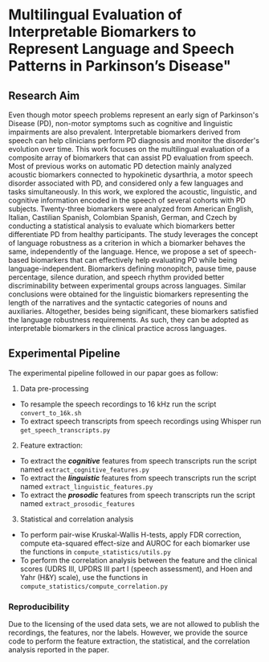 # Multilingual Evaluation of Interpretable Biomarkers to Represent Language and Speech Patterns in Parkinson’s Disease"

## Research Aim 

Even though motor speech problems represent an early sign of Parkinson's Disease (PD), non-motor symptoms such as cognitive and linguistic impairments are also prevalent. Interpretable biomarkers derived from speech can help clinicians perform PD diagnosis and monitor the disorder's evolution over time. This work focuses on the multilingual evaluation of a composite array of biomarkers that can assist PD evaluation from speech. Most of previous works on automatic PD detection mainly analyzed acoustic biomarkers connected to hypokinetic dysarthria, a motor speech disorder associated with PD, and considered only a few languages and tasks simultaneously. In this work, we explored the acoustic, linguistic, and cognitive information encoded in the speech of several cohorts with PD subjects. Twenty-three biomarkers were analyzed from American English, Italian, Castilian Spanish, Colombian Spanish, German, and Czech by conducting a statistical analysis to evaluate which biomarkers better differentiate PD from healthy participants. The study leverages the concept of language robustness as a criterion in which a biomarker behaves the same, independently of the language. Hence, we propose a set of speech-based biomarkers that can effectively help evaluating PD while being language-independent. Biomarkers defining monopitch, pause time, pause percentage, silence duration, and speech rhythm provided better discriminability between experimental groups across languages. Similar conclusions were obtained for the linguistic biomarkers representing the length of the narratives and the syntactic categories of nouns and auxiliaries. Altogether, besides being significant, these biomarkers satisfied the language robustness requirements. As such, they can be adopted as interpretable biomarkers in the clinical practice across languages.

## Experimental Pipeline 

The experimental pipeline followed in our papar goes as follow:

1) Data pre-processing 

  - To resample the speech recordings to 16 kHz run the script ```convert_to_16k.sh```
  - To extract speech transcripts from speech recordings using Whisper run ```get_speech_transcripts.py```

2) Feature extraction:

  - To extract the ***cognitive*** features from speech transcripts run the script named ```extract_cognitive_features.py```
  - To extract the ***linguistic*** features from speech transcripts run the script named ```extract_linguistic_features.py```
  - To extract the ***prosodic*** features from speech transcripts run the script named  ```extract_prosodic_features```

3) Statistical and correlation analysis

  - To perform pair-wise Kruskal-Wallis H-tests, apply FDR correction, compute eta-squared effect-size and AUROC for each biomarker use the functions in ```compute_statistics/utils.py```
  - To perform the correlation analysis between the feature and the clinical scores (UDRS III, UPDRS III part I (speech assessment), and Hoen and Yahr (H\&Y) scale), use the functions in  ```compute_statistics/compute_correlation.py```
  

### Reproducibility

Due to the licensing of the used data sets, we are not allowed to publish the recordings, the features, nor the labels. However, we provide the source code to perform the feature extraction, the statistical, and the correlation analysis reported in the paper. 


